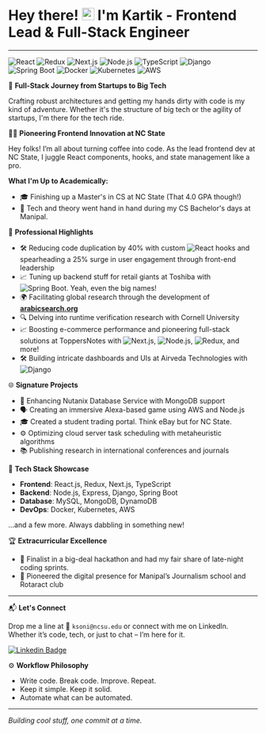 # Hey there! <img src="https://media.giphy.com/media/hvRJCLFzcasrR4ia7z/giphy.gif" width="25px"> I'm Kartik - Frontend Lead & Full-Stack Engineer

---

![React](https://img.shields.io/badge/-React-61DAFB?style=flat&logo=react&logoColor=black)
![Redux](https://img.shields.io/badge/-Redux-764ABC?style=flat&logo=redux&logoColor=white)
![Next.js](https://img.shields.io/badge/-Next.js-black?style=flat&logo=nextdotjs&logoColor=white)
![Node.js](https://img.shields.io/badge/-Node.js-339933?style=flat&logo=nodedotjs&logoColor=white)
![TypeScript](https://img.shields.io/badge/-TypeScript-3178C6?style=flat&logo=typescript&logoColor=white)
![Django](https://img.shields.io/badge/-Django-092E20?style=flat&logo=django&logoColor=white)
![Spring Boot](https://img.shields.io/badge/-Spring_Boot-6DB33F?style=flat&logo=springboot&logoColor=white)
![Docker](https://img.shields.io/badge/-Docker-2496ED?style=flat&logo=docker&logoColor=white)
![Kubernetes](https://img.shields.io/badge/-Kubernetes-326CE5?style=flat&logo=kubernetes&logoColor=white)
![AWS](https://img.shields.io/badge/-AWS-232F3E?style=flat&logo=amazonaws&logoColor=white)

🚀 **Full-Stack Journey from Startups to Big Tech**

Crafting robust architectures and getting my hands dirty with code is my kind of adventure. Whether it's the structure of big tech or the agility of startups, I'm there for the tech ride.

👨‍💻 **Pioneering Frontend Innovation at NC State**

Hey folks! I’m all about turning coffee into code. As the lead frontend dev at NC State, I juggle React components, hooks, and state management like a pro.

**What I'm Up to Academically:**

- 🎓 Finishing up a Master's in CS at NC State (That 4.0 GPA though!)
- 📖 Tech and theory went hand in hand during my CS Bachelor's days at Manipal.

💼 **Professional Highlights**

- 🛠️ Reducing code duplication by 40% with custom ![React](https://img.shields.io/badge/-React-61DAFB?style=flat&logo=react&logoColor=black) hooks and spearheading a 25% surge in user engagement through front-end leadership
- 📈 Tuning up backend stuff for retail giants at Toshiba with ![Spring Boot](https://img.shields.io/badge/-Spring_Boot-6DB33F?style=flat&logo=springboot&logoColor=white). Yeah, even the big names!
- 🌍 Facilitating global research through the development of **[arabicsearch.org](#)**
- 🔍 Delving into runtime verification research with Cornell University
- 📈 Boosting e-commerce performance and pioneering full-stack solutions at ToppersNotes with ![Next.js](https://img.shields.io/badge/-Next.js-black?style=flat&logo=nextdotjs&logoColor=white), ![Node.js](https://img.shields.io/badge/-Node.js-339933?style=flat&logo=nodedotjs&logoColor=white), ![Redux](https://img.shields.io/badge/-Redux-764ABC?style=flat&logo=redux&logoColor=white), and more!
- 🛠️ Building intricate dashboards and UIs at Airveda Technologies with ![Django](https://img.shields.io/badge/-Django-092E20?style=flat&logo=django&logoColor=white)

🌐 **Signature Projects**

- 🔧 Enhancing Nutanix Database Service with MongoDB support
- 🗣️ Creating an immersive Alexa-based game using AWS and Node.js
- 🎓 Created a student trading portal. Think eBay but for NC State.
- ⚙️ Optimizing cloud server task scheduling with metaheuristic algorithms
- 📚 Publishing research in international conferences and journals

🔧 **Tech Stack Showcase**

- **Frontend**: React.js, Redux, Next.js, TypeScript
- **Backend**: Node.js, Express, Django, Spring Boot
- **Database**: MySQL, MongoDB, DynamoDB
- **DevOps**: Docker, Kubernetes, AWS

...and a few more. Always dabbling in something new!

🏆 **Extracurricular Excellence**

- 🏅 Finalist in a big-deal hackathon and had my fair share of late-night coding sprints.
- 🚀 Pioneered the digital presence for Manipal’s Journalism school and Rotaract club

---

📬 **Let's Connect**

Drop me a line at 📧 `ksoni@ncsu.edu` or connect with me on LinkedIn. Whether it’s code, tech, or just to chat – I’m here for it.

[![Linkedin Badge](https://img.shields.io/badge/-kartikson1-blue?style=flat&logo=Linkedin&logoColor=white&link=https://www.linkedin.com/in/kartikson1/)](https://www.linkedin.com/in/kartikson1/)

⚙️ **Workflow Philosophy**

- Write code. Break code. Improve. Repeat.
- Keep it simple. Keep it solid.
- Automate what can be automated.

<!-- 📊 **My GitHub Journey**

![Kartik's GitHub stats](https://github-readme-stats.vercel.app/api?username=kartikson1&show_icons=true&theme=tokyonight) -->

---

_Building cool stuff, one commit at a time._
